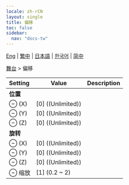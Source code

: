 ```yaml
---
locale: zh-rCN
layout: single
title: 偏移
toc: false
sidebar:
  nav: "docs-tw"
---
```

[Eng](/dancexr/menu/2025.4/stage/offset) | [繁中](/tw/dancexr/menu/2025.4/stage/offset) | [日本語](/jp/dancexr/menu/2025.4/stage/offset) | [한국어](/kr/dancexr/menu/2025.4/stage/offset) | [简中](/zh/dancexr/menu/2025.4/stage/offset)

[舞台](../menu#舞台) > 偏移



| Setting | Value | Description |
| :--- | --- | :--- |
|<nobr> <b>位置</b></nobr>|| 
|<nobr> ⊖ (X)</nobr>| [0] ((Unlimited)) | 
|<nobr> ⊖ (Y)</nobr>| [0] ((Unlimited)) | 
|<nobr> ⊖ (Z)</nobr>| [0] ((Unlimited)) | 
|<nobr> <b>旋转</b></nobr>|| 
|<nobr> ⊖ (X)</nobr>| [0] ((Unlimited)) | 
|<nobr> ⊖ (Y)</nobr>| [0] ((Unlimited)) | 
|<nobr> ⊖ (Z)</nobr>| [0] ((Unlimited)) | 
|<nobr> ⊖ 缩放</nobr>| [1] (0.2 ~ 2) | 
